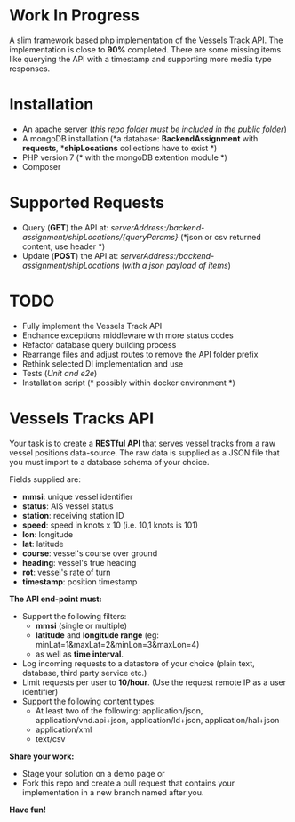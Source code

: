 # Work In Progress

A slim framework based php implementation of the Vessels Track API. The implementation is close to **90%** completed. There are some missing items like querying the API with a timestamp and supporting more media type responses.

# Installation

* An apache server (*this repo folder must be included in the public folder*)
* A mongoDB installation (*a database: **BackendAssignment** with **requests**, ***shipLocations** collections have to exist *)
* PHP version 7 (* with the mongoDB extention module *)
* Composer

# Supported Requests

* Query (**GET**) the API at: *serverAddress:/backend-assignment/shipLocations/{queryParams}* (*json or csv returned content, use header *)
* Update (**POST**) the API at: *serverAddress:/backend-assignment/shipLocations* (*with a json payload of items*)

# TODO

* Fully implement the Vessels Track API
* Enchance exceptions middleware with more status codes
* Refactor database query building process
* Rearrange files and adjust routes to remove the API folder prefix
* Rethink selected DI implementation and use
* Tests (*Unit and e2e*)
* Installation script (* possibly within docker environment *)


# Vessels Tracks API

Your task is to create a **RESTful API** that serves vessel tracks from a raw vessel positions data-source.
The raw data is supplied as a JSON file that you must import to a database schema of your choice.

Fields supplied are:
* **mmsi**: unique vessel identifier
* **status**: AIS vessel status
* **station**: receiving station ID
* **speed**: speed in knots x 10 (i.e. 10,1 knots is 101)
* **lon**: longitude
* **lat**: latitude
* **course**: vessel's course over ground
* **heading**: vessel's true heading
* **rot**: vessel's rate of turn
* **timestamp**: position timestamp

**The API end-point must:**
* Support the following filters: 
  * **mmsi** (single or multiple)
  * **latitude** and **longitude range** (eg: minLat=1&maxLat=2&minLon=3&maxLon=4)
  * as well as **time interval**.
* Log incoming requests to a datastore of  your choice (plain text, database, third party service etc.)
* Limit requests per user to **10/hour**. (Use the request remote IP as a user identifier)
* Support the following content types:
  * At least two of the following: application/json, application/vnd.api+json, application/ld+json, application/hal+json
  * application/xml
  * text/csv

**Share your work:**
* Stage your solution on a demo page or
* Fork this repo and create a pull request that contains your implementation in a new branch named after you.

**Have fun!**
